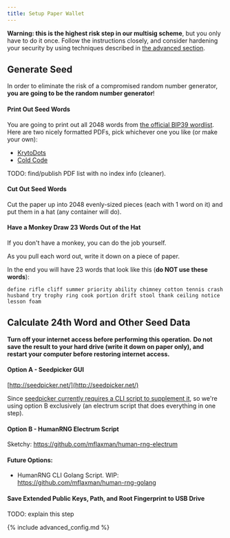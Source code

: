 ```yaml
---
title: Setup Paper Wallet
---
```


**Warning: this is the highest risk step in our multisig scheme**, but you only have to do it once.
Follow the instructions closely, and consider hardening your security by using techniques described in [the advanced section](/setup-wallets/paper-advanced).

## Generate Seed
In order to eliminate the risk of a compromised random number generator, **you are going to be the random number generator**!

#### Print Out Seed Words

You are going to print out all 2048 words from [the official BIP39 wordlist](https://github.com/bitcoin/bips/blob/master/bip-0039/english.txt). Here are two nicely formatted PDFs, pick whichever one you like (or make your own):
* [KrytoDots](../assets/guide/kryptodots_bip39_wordlist.pdf)
* [Cold Code](../assets/guide/cold_code_bip39_wordlist.pdf)

TODO: find/publish PDF list with no index info (cleaner).

#### Cut Out Seed Words
Cut the paper up into 2048 evenly-sized pieces (each with 1 word on it) and put them in a hat (any container will do).

#### Have a Monkey Draw 23 Words Out of the Hat
If you don't have a monkey, you can do the job yourself.

As you pull each word out, write it down on a piece of paper.

In the end you will have 23 words that look like this (**do NOT use these words**):

`define rifle cliff summer priority ability chimney cotton tennis crash husband try trophy ring cook portion drift stool thank ceiling notice lesson foam`

## Calculate 24th Word and Other Seed Data

**Turn off your internet access before performing this operation.**
**Do not save the result to your hard drive (write it down on paper only), and restart your computer before restoring internet access.**

#### Option A - Seedpicker GUI
[http://seedpicker.net/](http://seedpicker.net/)

Since [seedpicker currently requires a CLI script to supplement it](https://github.com/merland/seedpicker/issues/23), so we're using option B exclusively (an electrum script that does everything in one step).

#### Option B - HumanRNG Electrum Script
Sketchy: <https://github.com/mflaxman/human-rng-electrum>

#### Future Options:
* HumanRNG CLI Golang Script. WIP: <https://github.com/mflaxman/human-rng-golang>

#### Save Extended Public Keys, Path, and Root Fingerprint to USB Drive
TODO: explain this step

{% include advanced_config.md %}
